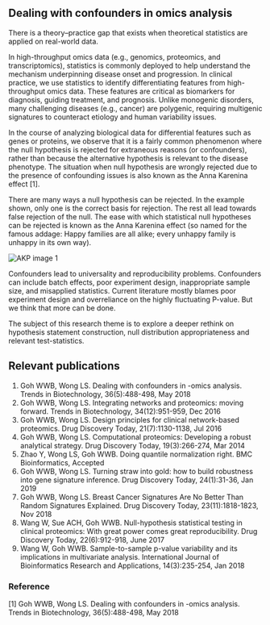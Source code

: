 ## Dealing with confounders in omics analysis
There is a theory–practice gap that exists when theoretical statistics are applied on real-world data. 

In high-throughput omics data (e.g., genomics, proteomics, and transcriptomics), statistics is commonly deployed to help understand the mechanism underpinning disease onset and progression. In clinical practice, we use statistics to identify differentiating features from high-throughput omics data. These features are critical as biomarkers for diagnosis, guiding treatment, and prognosis. Unlike monogenic disorders, many challenging diseases (e.g., cancer) are polygenic, requiring multigenic signatures to counteract etiology and human variability issues.

In the course of analyzing biological data for differential features such as genes or proteins, we observe that it is a fairly common phenomenon where the null hypothesis is rejected for extraneous reasons (or confounders), rather than because the alternative hypothesis is relevant to the disease phenotype. The situation when null hypothesis are wrongly rejected due to the presence of confounding issues is also known as the Anna Karenina effect [1].


There are many ways a null hypothesis can be rejected. In the example shown, only one is the correct basis for rejection. The rest all lead towards false rejection of the null. The ease with which statistical null hypotheses can be rejected is known as the Anna Karenina effect (so named for the famous addage: Happy families are all alike; every unhappy family is unhappy in its own way).

![AKP image 1](https://gohwils.github.io/biodatascience/images/AKP_image1.png)


Confounders lead to universality and reproducibility problems. Confounders can include batch effects, poor experiment design, inappropriate sample size, and misapplied statistics. Current literature mostly blames poor experiment design and overreliance on the highly fluctuating P-value. But we think that more can be done.

The subject of this research theme is to explore a deeper rethink on hypothesis statement construction, null distribution appropriateness and relevant test-statistics.








## Relevant publications
1.	Goh WWB, Wong LS. Dealing with confounders in -omics analysis. Trends in Biotechnology, 36(5):488-498, May 2018
2.	Goh WWB, Wong LS. Integrating networks and proteomics: moving forward. Trends in Biotechnology, 34(12):951-959, Dec 2016
3.	Goh WWB, Wong LS. Design principles for clinical network-based proteomics. Drug Discovery Today, 21(7):1130-1138, Jul 2016 
4.	Goh WWB, Wong LS. Computational proteomics: Developing a robust analytical strategy. Drug Discovery Today, 19(3):266-274, Mar 2014
5.	Zhao Y, Wong LS, Goh WWB. Doing quantile normalization right. BMC Bioinformatics, Accepted
6.	Goh WWB, Wong LS. Turning straw into gold: how to build robustness into gene signature inference. Drug Discovery Today, 24(1):31-36, Jan 2019
7.	Goh WWB, Wong LS. Breast Cancer Signatures Are No Better Than Random Signatures Explained. Drug Discovery Today, 23(11):1818-1823, Nov 2018
8.	Wang W, Sue ACH, Goh WWB. Null-hypothesis statistical testing in clinical proteomics: With great power comes great reproducibility. Drug Discovery Today, 22(6):912-918, June 2017
9.	Wang W, Goh WWB. Sample-to-sample p-value variability and its implications in multivariate analysis. International Journal of Bioinformatics Research and Applications, 14(3):235-254, Jan 2018

### Reference
[1] Goh WWB, Wong LS. Dealing with confounders in -omics analysis. Trends in Biotechnology, 36(5):488-498, May 2018